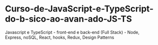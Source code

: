 # Curso-de-JavaScript-e-TypeScript-do-b-sico-ao-avan-ado-JS-TS
Javascript e TypeScript - front-end e back-end (Full Stack) - Node, Express, noSQL, React, hooks, Redux, Design Patterns
